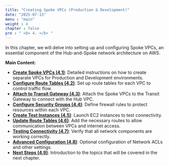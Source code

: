 ```yaml
---
title: "Creating Spoke VPCs (Production & Development)"
date: "2025-07-13"
menu : "main"
weight : 4
chapter : false
pre : " <b> 4. </b> "
---
```


In this chapter, we will delve into setting up and configuring Spoke VPCs, an essential component of the Hub-and-Spoke network architecture on AWS.

**Main Content:**

- **[Create Spoke VPCs (4.1)](4.1-create-spoke-vpcs/)**: Detailed instructions on how to create separate VPCs for Production and Development environments.
- **[Configure Route Tables (4.2)](4.2-configure-route-tables/)**: Set up route tables for each VPC to control traffic flow.
- **[Attach to Transit Gateway (4.3)](4.3-attach-to-transit-gateway/)**: Attach the Spoke VPCs to the Transit Gateway to connect with the Hub VPC.
- **[Configure Security Groups (4.4)](4.4-configure-security-groups/)**: Define firewall rules to protect resources within each VPC.
- **[Create Test Instances (4.5)](4.5-create-test-instances/)**: Launch EC2 instances to test connectivity.
- **[Update Route Tables (4.6)](4.6-update-route-tables/)**: Add the necessary routes to allow communication between VPCs and internet access.
- **[Testing Connectivity (4.7)](4.7-testing-connectivity/)**: Verify that all network components are working correctly.
- **[Advanced Configuration (4.8)](4.8-advanced-configuration/)**: Optional configuration of Network ACLs and other settings.
- **[Next Steps (4.9)](4.9-next-steps/)**: Introduction to the topics that will be covered in the next chapter.

